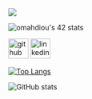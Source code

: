 <img src="https://user-images.githubusercontent.com/58959408/232639433-cb0aea21-66f0-4508-a771-85e2089c5a87.gif" />


![omahdiou's 42 stats](https://badge.mediaplus.ma/levi/omahdiou)

[<img src='https://cdn.jsdelivr.net/npm/simple-icons@3.0.1/icons/github.svg' alt='github' height='40'>](https://github.com/M4HDIOUI)  [<img src='https://cdn.jsdelivr.net/npm/simple-icons@3.0.1/icons/linkedin.svg' alt='linkedin' height='40'>](https://www.linkedin.com/in/omar-mahdioui-03611a279/)  

[![Top Langs](https://github-readme-stats.vercel.app/api/top-langs/?username=M4HDIOUI)](https://github.com/anuraghazra/github-readme-stats)

![GitHub stats](https://github-readme-stats.vercel.app/api?username=M4HDIOUI&show_icons=true&count_private=true)
